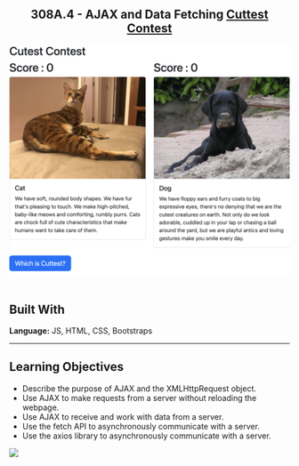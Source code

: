 
<h2 align="center">
  308A.4 - AJAX and Data Fetching
  <a href="https://hannah-moon.github.io/21_JS_CatnDog_AJAX-and-Data-Fetching/" target="_blank">Cuttest Contest</a>
</h2>

<div align="center">
  <img alt="Demo" src="dogncat.png">
</div>

<br/>



## Built With

**Language:** JS, HTML, CSS, Bootstraps



---
## Learning Objectives

- Describe the purpose of AJAX and the XMLHttpRequest object.
- Use AJAX to make requests from a server without reloading the webpage.
- Use AJAX to receive and work with data from a server.
- Use the fetch API to asynchronously communicate with a server.
- Use the axios library to asynchronously communicate with a server.

<img src="https://i.imgur.com/VqMhmBL.png">

